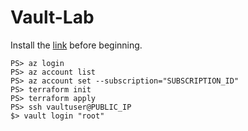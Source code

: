 # Vault-Lab

Install the [link](https://aka.ms/installazurecliwindows "Azure CLI") before beginning.

```
PS> az login
PS> az account list
PS> az account set --subscription="SUBSCRIPTION_ID"
PS> terraform init
PS> terraform apply
PS> ssh vaultuser@PUBLIC_IP
$> vault login "root"
```